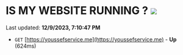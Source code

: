 # IS MY WEBSITE RUNNING ? [![](https://img.shields.io/static/v1?label=Sponsor&message=%E2%9D%A4&logo=GitHub&color=%23fe8e86)](https://github.com/sponsors/<username>)

Last updated: **12/9/2023, 7:10:47 PM**

- `GET` [https://youssefservice.me](https://youssefservice.me) - **Up** (624ms)
